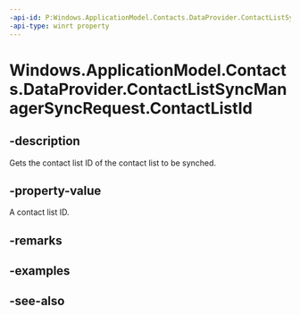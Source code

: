 ```yaml
---
-api-id: P:Windows.ApplicationModel.Contacts.DataProvider.ContactListSyncManagerSyncRequest.ContactListId
-api-type: winrt property
---
```


<!-- Property syntax
public string ContactListId { get; }
-->

# Windows.ApplicationModel.Contacts.DataProvider.ContactListSyncManagerSyncRequest.ContactListId

## -description
Gets the contact list ID of the contact list to be synched.

## -property-value
A contact list ID.

## -remarks

## -examples

## -see-also
